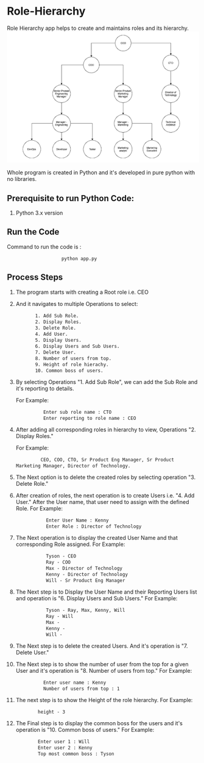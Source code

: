 # Role-Hierarchy

Role Hierarchy app helps to create and maintains roles and its hierarchy.
![alt text](https://github.com/pratyusha321/Role-Hierarchy/blob/main/images/Flow.png)

  
 Whole program is created in Python and it's developed in pure python with no libraries.
##  Prerequisite to run Python Code:
  1. Python 3.x version
  
 ## Run the Code
  Command to run the code is : 
  
                        python app.py
  
 ## Process Steps
  1. The program starts with creating a Root role i.e. CEO
  2. And it navigates to multiple Operations to select:
  
                1. Add Sub Role.  
                2. Display Roles.  
                3. Delete Role.  
                4. Add User.  
                5. Display Users.
                6. Display Users and Sub Users.
                7. Delete User.
                8. Number of users from top.
                9. Height of role hierachy.
                10. Common boss of users.
  3. By selecting Operations "1. Add Sub Role", we can add the Sub Role and it's reporting to details.
  
      For Example: 
  
                   Enter sub role name : CTO  
                   Enter reporting to role name : CEO
  4. After adding all corresponding roles in hierarchy to view, Operations "2. Display Roles."
      
      For Example:
                  
                  CEO, COO, CTO, Sr Product Eng Manager, Sr Product Marketing Manager, Director of Technology.
  5. The Next option is to delete the created roles by selecting operation "3. Delete Role."
  6. After creation of roles, the next operation is to create Users i.e. "4. Add User." After the User name, that user need to assign with the defined Role.
      For Example: 
    
                    Enter User Name : Kenny
                    Enter Role : Director of Technology
  7. The Next operation is to display the created User Name and that corresponding Role assigned.
      For Example:
                  
                    Tyson - CEO
                    Ray - COO
                    Max - Director of Technology
                    Kenny - Director of Technology
                    Will - Sr Product Eng Manager
  8. The Next step is to Display the User Name and their Reporting Users list and operation is "6. Display Users and Sub Users."
      For Example:
                  
                    Tyson - Ray, Max, Kenny, Will
                    Ray - Will
                    Max -
                    Kenny -
                    Will -
  9. The Next step is to delete the created Users. And it's operation is "7. Delete User."
  10. The Next step is to show the number of user from the top for a given User and it's operation is "8. Number of users from top."
       For Example:
                  
                    Enter user name : Kenny
                    Number of users from top : 1
  11. The next step is to show the Height of the role hierarchy.
      For Example:
  
                  height - 3
  12. The Final step is to display the common boss for the users and it's operation is "10. Common boss of users."
      For Example:

                  Enter user 1 : Will
                  Enter user 2 : Kenny
                  Top most common boss : Tyson
